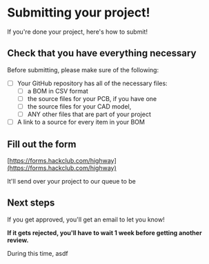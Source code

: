 # Submitting your project!

If you're done your project, here's how to submit!

## Check that you have everything necessary

Before submitting, please make sure of the following:
- [ ] Your GitHub repository has all of the necessary files:
    - [ ] a BOM in CSV format
    - [ ] the source files for your PCB, if you have one
    - [ ] the source files for your CAD model,
    - [ ] ANY other files that are part of your project
- [ ] A link to a source for every item in your BOM

## Fill out the form

[https://forms.hackclub.com/highway](https://forms.hackclub.com/highway)

It'll send over your project to our queue to be 

## Next steps

If you get approved, you'll get an email to let you know! 

**If it gets rejected, you'll have to wait 1 week before getting another review.** 

During this time, asdf